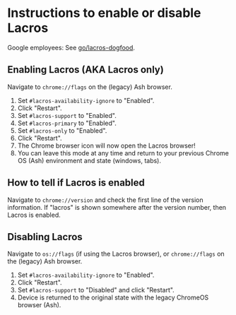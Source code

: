 # Instructions to enable or disable Lacros

Google employees: See [go/lacros-dogfood](http://go/lacros-dogfood).

## Enabling Lacros (AKA Lacros only)
Navigate to `chrome://flags` on the (legacy) Ash browser.

1. Set `#lacros-availability-ignore` to "Enabled".
1. Click "Restart".
1. Set `#lacros-support` to "Enabled".
1. Set `#lacros-primary` to "Enabled".
1. Set `#lacros-only` to "Enabled".
1. Click "Restart".
1. The Chrome browser icon will now open the Lacros browser!
1. You can leave this mode at any time and return to your previous Chrome OS
   (Ash) environment and state (windows, tabs).

## How to tell if Lacros is enabled
Navigate to `chrome://version` and check the first line of the version
information. If "lacros" is shown somewhere after the version number, then
Lacros is enabled.

## Disabling Lacros
Navigate to `os://flags` (if using the Lacros browser), or `chrome://flags` on
the (legacy) Ash browser.

1. Set `#lacros-availability-ignore` to "Enabled".
1. Click "Restart".
1. Set `#lacros-support` to "Disabled" and click "Restart".
1. Device is returned to the original state with the legacy ChromeOS browser
   (Ash).
